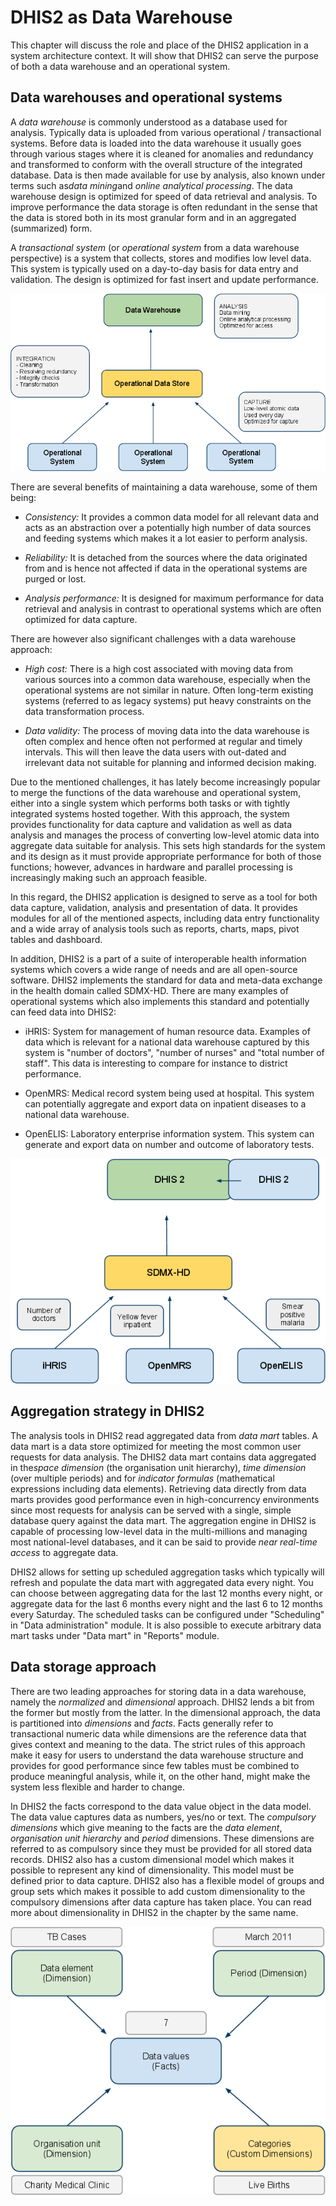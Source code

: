# DHIS2 as Data Warehouse

This chapter will discuss the role and place of the DHIS2 application in
a system architecture context. It will show that DHIS2 can serve the
purpose of both a data warehouse and an operational system.

## Data warehouses and operational systems

A *data warehouse* is commonly understood as a database used for
analysis. Typically data is uploaded from various operational /
transactional systems. Before data is loaded into the data warehouse it
usually goes through various stages where it is cleaned for anomalies
and redundancy and transformed to conform with the overall structure of
the integrated database. Data is then made available for use by
analysis, also known under terms such as*data mining*and *online
analytical processing*. The data warehouse design is optimized for speed
of data retrieval and analysis. To improve performance the data storage
is often redundant in the sense that the data is stored both in its most
granular form and in an aggregated (summarized) form.

A *transactional system* (or *operational system* from a data warehouse
perspective) is a system that collects, stores and modifies low level
data. This system is typically used on a day-to-day basis for data entry
and validation. The design is optimized for fast insert and update
performance.

![](resources/images/data_warehouse.png)

There are several benefits of maintaining a data warehouse, some of them
being:

  - *Consistency:* It provides a common data model for all relevant data
    and acts as an abstraction over a potentially high number of data
    sources and feeding systems which makes it a lot easier to perform
    analysis.

  - *Reliability:* It is detached from the sources where the data
    originated from and is hence not affected if data in the operational
    systems are purged or lost.

  - *Analysis performance:* It is designed for maximum performance for
    data retrieval and analysis in contrast to operational systems which
    are often optimized for data capture.

There are however also significant challenges with a data warehouse
approach:

  - *High cost:* There is a high cost associated with moving data from
    various sources into a common data warehouse, especially when the
    operational systems are not similar in nature. Often long-term
    existing systems (referred to as legacy systems) put heavy
    constraints on the data transformation process.

  - *Data validity:* The process of moving data into the data warehouse
    is often complex and hence often not performed at regular and timely
    intervals. This will then leave the data users with out-dated and
    irrelevant data not suitable for planning and informed decision
    making.

Due to the mentioned challenges, it has lately become increasingly
popular to merge the functions of the data warehouse and operational
system, either into a single system which performs both tasks or with
tightly integrated systems hosted together. With this approach, the
system provides functionality for data capture and validation as well as
data analysis and manages the process of converting low-level atomic
data into aggregate data suitable for analysis. This sets high standards
for the system and its design as it must provide appropriate performance
for both of those functions; however, advances in hardware and parallel
processing is increasingly making such an approach feasible.

In this regard, the DHIS2 application is designed to serve as a tool for
both data capture, validation, analysis and presentation of data. It
provides modules for all of the mentioned aspects, including data entry
functionality and a wide array of analysis tools such as reports,
charts, maps, pivot tables and dashboard.

In addition, DHIS2 is a part of a suite of interoperable health
information systems which covers a wide range of needs and are all
open-source software. DHIS2 implements the standard for data and
meta-data exchange in the health domain called SDMX-HD. There are many
examples of operational systems which also implements this standard and
potentially can feed data into DHIS2:

  - iHRIS: System for management of human resource data. Examples of
    data which is relevant for a national data warehouse captured by
    this system is "number of doctors", "number of nurses" and "total
    number of staff". This data is interesting to compare for instance
    to district performance.

  - OpenMRS: Medical record system being used at hospital. This system
    can potentially aggregate and export data on inpatient diseases to a
    national data warehouse.

  - OpenELIS: Laboratory enterprise information system. This system can
    generate and export data on number and outcome of laboratory tests.

![](resources/images/dhis_data_warehouse.png)

## Aggregation strategy in DHIS2

The analysis tools in DHIS2 read aggregated data from *data mart*
tables. A data mart is a data store optimized for meeting the most
common user requests for data analysis. The DHIS2 data mart contains
data aggregated in the*space dimension* (the organisation unit
hierarchy), *time dimension* (over multiple periods) and for *indicator
formulas* (mathematical expressions including data elements). Retrieving
data directly from data marts provides good performance even in
high-concurrency environments since most requests for analysis can be
served with a single, simple database query against the data mart. The
aggregation engine in DHIS2 is capable of processing low-level data in
the multi-millions and managing most national-level databases, and it
can be said to provide *near real-time access* to aggregate data.

DHIS2 allows for setting up scheduled aggregation tasks which typically
will refresh and populate the data mart with aggregated data every
night. You can choose between aggregating data for the last 12 months
every night, or aggregate data for the last 6 months every night and the
last 6 to 12 months every Saturday. The scheduled tasks can be
configured under "Scheduling" in "Data administration" module. It is
also possible to execute arbitrary data mart tasks under "Data mart" in
"Reports" module.

## Data storage approach

There are two leading approaches for storing data in a data warehouse,
namely the *normalized* and *dimensional* approach. DHIS2 lends a bit
from the former but mostly from the latter. In the dimensional approach,
the data is partitioned into *dimensions* and *facts*. Facts generally
refer to transactional numeric data while dimensions are the reference
data that gives context and meaning to the data. The strict rules of
this approach make it easy for users to understand the data warehouse
structure and provides for good performance since few tables must be
combined to produce meaningful analysis, while it, on the other hand,
might make the system less flexible and harder to change.

In DHIS2 the facts correspond to the data value object in the data
model. The data value captures data as numbers, yes/no or text. The
*compulsory dimensions* which give meaning to the facts are the *data
element*, *organisation unit hierarchy* and *period* dimensions. These
dimensions are referred to as compulsory since they must be provided for
all stored data records. DHIS2 also has a custom dimensional model which
makes it possible to represent any kind of dimensionality. This model
must be defined prior to data capture. DHIS2 also has a flexible model
of groups and group sets which makes it possible to add custom
dimensionality to the compulsory dimensions after data capture has taken
place. You can read more about dimensionality in DHIS2 in the chapter by
the same name.

![](resources/images/dimensional_approach.png)

